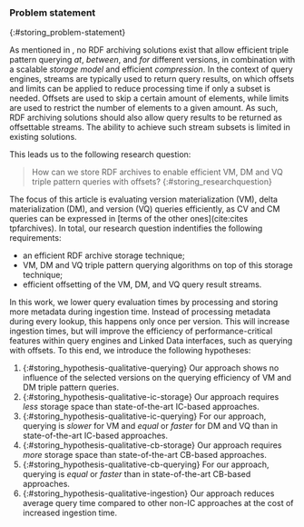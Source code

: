 ### Problem statement
{:#storing_problem-statement}

As mentioned in [](#storing_introduction), no RDF archiving solutions exist that allow
efficient triple pattern querying _at_, _between_, and _for_ different versions,
in combination with a scalable _storage model_ and efficient _compression_.
In the context of query engines, streams are typically used to return query results,
on which offsets and limits can be applied to reduce processing time if only a subset is needed.
Offsets are used to skip a certain amount of elements,
while limits are used to restrict the number of elements to a given amount.
As such, RDF archiving solutions should also allow query results to be returned as offsettable streams.
The ability to achieve such stream subsets is limited in existing solutions.

This leads us to the following research question:
> How can we store RDF archives to enable efficient VM, DM and VQ triple pattern queries with offsets?
{:#storing_researchquestion}

The focus of this article is evaluating version materialization (VM), delta materialization (DM), and version (VQ) queries efficiently,
as CV and CM queries can be expressed in [terms of the other ones](cite:cites tpfarchives).
In total, our research question indentifies the following requirements:

- an efficient RDF archive storage technique;
- VM, DM and VQ triple pattern querying algorithms on top of this storage technique;
- efficient offsetting of the VM, DM, and VQ query result streams.

In this work, we lower query evaluation times by processing and storing more metadata during ingestion time.
Instead of processing metadata during every lookup, this happens only once per version.
This will increase ingestion times, but will improve the efficiency of performance-critical features
within query engines and Linked Data interfaces, such as querying with offsets.
To this end, we introduce the following hypotheses:

1. {:#storing_hypothesis-qualitative-querying}
Our approach shows no influence of the selected versions on the querying efficiency of VM and DM triple pattern queries.
2. {:#storing_hypothesis-qualitative-ic-storage}
Our approach requires *less* storage space than state-of-the-art IC-based approaches.
3. {:#storing_hypothesis-qualitative-ic-querying}
For our approach, querying is *slower* for VM and *equal* or *faster* for DM and VQ than in state-of-the-art IC-based approaches.
4. {:#storing_hypothesis-qualitative-cb-storage}
Our approach requires *more* storage space than state-of-the-art CB-based approaches.
5. {:#storing_hypothesis-qualitative-cb-querying}
For our approach, querying is *equal* or *faster* than in state-of-the-art CB-based approaches.
6. {:#storing_hypothesis-qualitative-ingestion}
Our approach reduces average query time compared to other non-IC approaches at the cost of increased ingestion time.
